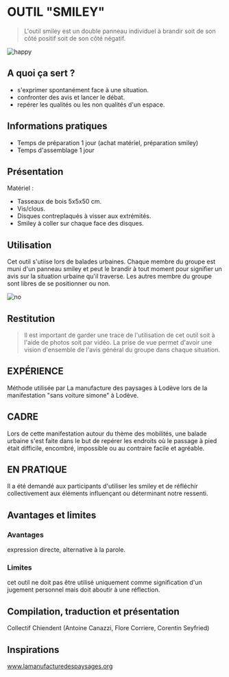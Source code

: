 # OUTIL "SMILEY"

> L'outil smiley est un double panneau individuel à brandir soit de son côté positif soit de son côté négatif. 

![happy](https://framapic.org/gDu1EO27JPyB/MeHBT1I1zMbf.png)

## A quoi ça sert ?

* s'exprimer spontanément face à une situation.
* confronter des avis et lancer le débat.
* repérer les qualités ou les non qualités d'un espace.

## Informations pratiques

* Temps de préparation 1 jour (achat matériel, préparation smiley)
* Temps d'assemblage 1 jour

## Présentation 

Matériel :
* Tasseaux de bois 5x5x50 cm.
* Vis/clous.
* Disques contreplaqués à visser aux extrémités.
* Smiley à coller sur chaque face des disques.

## Utilisation
 
Cet outil s'utiise lors de balades urbaines. Chaque membre du groupe est muni d'un panneau smiley et peut le brandir à tout moment pour signifier un avis sur la situation urbaine qu'il traverse. 
Les autres membre du groupe sont libres de se positionner ou non.

![no](https://framapic.org/aC76XNIL16Wq/WvF8CvMdaSoq.png)

## Restitution

> Il est important de garder une trace de l'utilisation de cet outil soit à l'aide de photos soit par vidéo. La prise de vue permet d'avoir une vision d'ensemble de l'avis général du groupe dans chaque situation. 


## EXPÉRIENCE

Méthode utilisée par La manufacture des paysages à Lodève lors de la manifestation "sans voiture simone" à Lodève.

## CADRE

Lors de cette manifestation autour du thème des mobilités, une balade urbaine s'est faite dans le but de repérer les endroits où le passage à pied était difficile, encombré, impossible ou au contraire facile et agréable.

## EN PRATIQUE

Il a été demandé aux participants d'utiliser les smiley et de réfléchir collectivement aux éléments influençant ou déterminant notre ressenti.

## Avantages et limites 

### Avantages 

expression directe, alternative à la parole. 

### Limites 

cet outil ne doit pas être utilisé uniquement comme signification d'un jugement personnel mais doit aboutir à une réflection.

## Compilation, traduction et présentation

Collectif Chiendent (Antoine Canazzi, Flore Corriere, Corentin Seyfried)

## Inspirations

www.lamanufacturedespaysages.org
